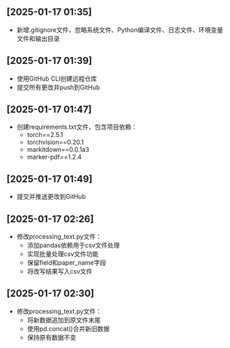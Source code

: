 ## [2025-01-17 01:35]
- 新增.gitignore文件，忽略系统文件、Python编译文件、日志文件、环境变量文件和输出目录

## [2025-01-17 01:39]
- 使用GitHub CLI创建远程仓库
- 提交所有更改并push到GitHub

## [2025-01-17 01:47]
- 创建requirements.txt文件，包含项目依赖：
  - torch==2.5.1
  - torchvision==0.20.1
  - markitdown==0.0.1a3
  - marker-pdf==1.2.4

## [2025-01-17 01:49]
- 提交并推送更改到GitHub

## [2025-01-17 02:26]
- 修改processing_text.py文件：
  - 添加pandas依赖用于csv文件处理
  - 实现批量处理csv文件功能
  - 保留field和paper_name字段
  - 将改写结果写入csv文件

## [2025-01-17 02:30]
- 修改processing_text.py文件：
  - 将新数据追加到原文件末尾
  - 使用pd.concat()合并新旧数据
  - 保持原有数据不变